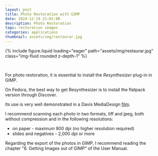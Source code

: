```yaml
---
layout: post
title: Photo Restoration with GIMP
date: 2024-12-18 21:01:00
description: Photo Restoration
tags: restoration images
categories: applications
thumbnail: assets/img/restaurar.jpg
---
```


<div class="row mt-3">
    <div class="col-sm mt-3 mt-md-0">
        {% include figure.liquid loading="eager" path="assets/img/restaurar.jpg" class="img-fluid rounded z-depth-1" %}
    </div>
</div>

&nbsp;

For photo restoration, it is essential to install the _Resynthesizer_ plug-in in GIMP.

On Fedora, the best way to get Resynthesizer is to install the flatpack version through Discover.

Its use is very well demonstrated in a Davis MediaDesign [film](https://daviesmediadesign.com/video-tutorials/gimp-2-10-tutorial-restore-and-repair-old-photos-with-severe-damage/).

I recommend scanning each photo in two formats, tiff and jpeg, both without compression and in the following resolutions:

- on paper - maximum 900 dpi (no higher resolution required)
- slides and negatives - 2,000 dpi or more

Regarding the export of the photos in GIMP, I recommend reading the chapter "6. Getting Images out of GIMP" of the User Manual.

<script src="https://giscus.app/client.js"
        data-repo="pratajo/pratajo.github.io"
        data-repo-id="R_kgDONl93Sw"
        data-category="Comments"
        data-category-id="DIC_kwDONl93S84Cl7yv"
        data-mapping="title"
        data-strict="1"
        data-reactions-enabled="1"
        data-emit-metadata="0"
        data-input-position="bottom"
        data-theme="preferred_color_scheme"
        data-lang="en"
        crossorigin="anonymous"
        async>
</script>
